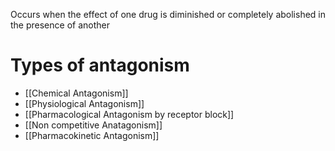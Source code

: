 Occurs when the effect of one drug is diminished or completely abolished in the presence of another
# Types of antagonism

- [[Chemical Antagonism]]
- [[Physiological Antagonism]]
- [[Pharmacological Antagonism by receptor block]]
- [[Non competitive Anatagonism]]
- [[Pharmacokinetic Antagonism]]
